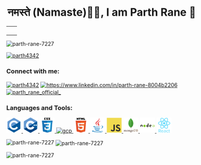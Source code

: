 <h1 align="center">नमस्ते (Namaste)🙏🏻, I am Parth Rane 👋</h1>
<table>
  <td>
<!-- <img src="https://github.com/pratikrk/pratikrk/blob/main/header.jpg"> -->
  </td>
  <td>
<img  src="https://camo.githubusercontent.com/43d7ba8fee77106c83a549d2c7697466125a145743bcc783db096062aa0ab894/68747470733a2f2f632e74656e6f722e636f6d2f617a5a434a32597073476741414141692f70726f6772616d6d696e672e676966" alt=""gif>
    </td>
</table>  

<p align="left"> <img src="https://komarev.com/ghpvc/?username=parth-rane-7227&label=Profile%20views&color=0e75b6&style=flat" alt="parth-rane-7227" /> </p>

<p align="left"> <a href="https://twitter.com/parth4342" target="blank"><img src="https://img.shields.io/twitter/follow/parth4342?logo=twitter&style=for-the-badge" alt="parth4342" /></a> </p>

<h3 align="left">Connect with me:</h3>
<p align="left">
<a href="https://twitter.com/parth4342" target="blank"><img align="center" src="https://raw.githubusercontent.com/rahuldkjain/github-profile-readme-generator/master/src/images/icons/Social/twitter.svg" alt="parth4342" height="30" width="40" /></a>
<a href="https://linkedin.com/in/https://www.linkedin.com/in/parth-rane-8004b2206" target="blank"><img align="center" src="https://raw.githubusercontent.com/rahuldkjain/github-profile-readme-generator/master/src/images/icons/Social/linked-in-alt.svg" alt="https://www.linkedin.com/in/parth-rane-8004b2206" height="30" width="40" /></a>
<a href="https://instagram.com/parth_rane_official_" target="blank"><img align="center" src="https://raw.githubusercontent.com/rahuldkjain/github-profile-readme-generator/master/src/images/icons/Social/instagram.svg" alt="parth_rane_official_" height="30" width="40" /></a>


<h3 align="left">Languages and Tools:</h3>
<p align="left"> <a href="https://www.cprogramming.com/" target="_blank" rel="noreferrer"> <img src="https://raw.githubusercontent.com/devicons/devicon/master/icons/c/c-original.svg" alt="c" width="40" height="40"/> </a> <a href="https://www.w3schools.com/cpp/" target="_blank" rel="noreferrer"> <img src="https://raw.githubusercontent.com/devicons/devicon/master/icons/cplusplus/cplusplus-original.svg" alt="cplusplus" width="40" height="40"/> </a> <a href="https://www.w3schools.com/css/" target="_blank" rel="noreferrer"> <img src="https://raw.githubusercontent.com/devicons/devicon/master/icons/css3/css3-original-wordmark.svg" alt="css3" width="40" height="40"/> </a> <a href="https://cloud.google.com" target="_blank" rel="noreferrer"> <img src="https://www.vectorlogo.zone/logos/google_cloud/google_cloud-icon.svg" alt="gcp" width="40" height="40"/> </a> <a href="https://www.w3.org/html/" target="_blank" rel="noreferrer"> <img src="https://raw.githubusercontent.com/devicons/devicon/master/icons/html5/html5-original-wordmark.svg" alt="html5" width="40" height="40"/> </a> <a href="https://www.java.com" target="_blank" rel="noreferrer"> <img src="https://raw.githubusercontent.com/devicons/devicon/master/icons/java/java-original.svg" alt="java" width="40" height="40"/> </a> <a href="https://developer.mozilla.org/en-US/docs/Web/JavaScript" target="_blank" rel="noreferrer"> <img src="https://raw.githubusercontent.com/devicons/devicon/master/icons/javascript/javascript-original.svg" alt="javascript" width="40" height="40"/> </a> <a href="https://www.mongodb.com/" target="_blank" rel="noreferrer"> <img src="https://raw.githubusercontent.com/devicons/devicon/master/icons/mongodb/mongodb-original-wordmark.svg" alt="mongodb" width="40" height="40"/> </a> <a href="https://nodejs.org" target="_blank" rel="noreferrer"> <img src="https://raw.githubusercontent.com/devicons/devicon/master/icons/nodejs/nodejs-original-wordmark.svg" alt="nodejs" width="40" height="40"/> </a> <a href="https://reactjs.org/" target="_blank" rel="noreferrer"> <img src="https://raw.githubusercontent.com/devicons/devicon/master/icons/react/react-original-wordmark.svg" alt="react" width="40" height="40"/> </a> </p>

<p><img align="left" src="https://github-readme-stats.vercel.app/api/top-langs?username=parth-rane-7227&show_icons=true&locale=en&layout=compact" alt="parth-rane-7227" /></p>

<p>&nbsp;<img align="center" src="https://github-readme-stats.vercel.app/api?username=parth-rane-7227&show_icons=true&locale=en" alt="parth-rane-7227" /></p>

<p><img align="center" src="https://github-readme-streak-stats.herokuapp.com/?user=parth-rane-7227&" alt="parth-rane-7227" /></p>

